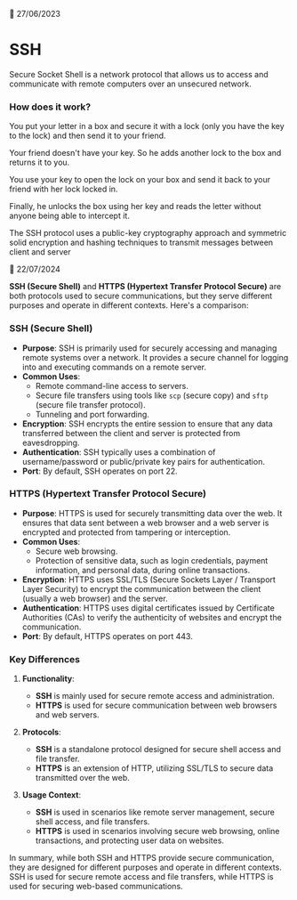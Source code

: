📅 27/06/2023

# SSH
Secure Socket Shell is a network protocol that allows us to access and communicate with remote computers over an unsecured network.

### How does it work?
You put your letter in a box and secure it with a lock (only you have the key to the lock) and then send it to your friend.

Your friend doesn't have your key. So he adds another lock to the box and returns it to you.

You use your key to open the lock on your box and send it back to your friend with her lock locked in.

Finally, he unlocks the box using her key and reads the letter without anyone being able to intercept it.

The SSH protocol
uses a public-key cryptography approach and symmetric solid encryption and hashing techniques to transmit messages between client and server


📅 22/07/2024

**SSH (Secure Shell)** and **HTTPS (Hypertext Transfer Protocol Secure)** are both protocols used to secure communications, but they serve different purposes and operate in different contexts. Here's a comparison:

### SSH (Secure Shell)

- **Purpose**: SSH is primarily used for securely accessing and managing remote systems over a network. It provides a secure channel for logging into and executing commands on a remote server.
- **Common Uses**: 
  - Remote command-line access to servers.
  - Secure file transfers using tools like `scp` (secure copy) and `sftp` (secure file transfer protocol).
  - Tunneling and port forwarding.
- **Encryption**: SSH encrypts the entire session to ensure that any data transferred between the client and server is protected from eavesdropping.
- **Authentication**: SSH typically uses a combination of username/password or public/private key pairs for authentication.
- **Port**: By default, SSH operates on port 22.

### HTTPS (Hypertext Transfer Protocol Secure)

- **Purpose**: HTTPS is used for securely transmitting data over the web. It ensures that data sent between a web browser and a web server is encrypted and protected from tampering or interception.
- **Common Uses**: 
  - Secure web browsing.
  - Protection of sensitive data, such as login credentials, payment information, and personal data, during online transactions.
- **Encryption**: HTTPS uses SSL/TLS (Secure Sockets Layer / Transport Layer Security) to encrypt the communication between the client (usually a web browser) and the server.
- **Authentication**: HTTPS uses digital certificates issued by Certificate Authorities (CAs) to verify the authenticity of websites and encrypt the communication.
- **Port**: By default, HTTPS operates on port 443.

### Key Differences

1. **Functionality**:
   - **SSH** is mainly used for secure remote access and administration.
   - **HTTPS** is used for secure communication between web browsers and web servers.

2. **Protocols**:
   - **SSH** is a standalone protocol designed for secure shell access and file transfer.
   - **HTTPS** is an extension of HTTP, utilizing SSL/TLS to secure data transmitted over the web.

3. **Usage Context**:
   - **SSH** is used in scenarios like remote server management, secure shell access, and file transfers.
   - **HTTPS** is used in scenarios involving secure web browsing, online transactions, and protecting user data on websites.

In summary, while both SSH and HTTPS provide secure communication, they are designed for different purposes and operate in different contexts. SSH is used for secure remote access and file transfers, while HTTPS is used for securing web-based communications.